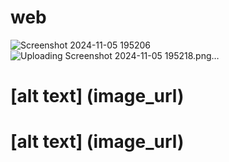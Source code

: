 # web
![Screenshot 2024-11-05 195206](https://github.com/user-attachments/assets/e360def4-0435-4ca3-9dfc-b9b4bb7e53f8)
![Uploading Screenshot 2024-11-05 195218.png…]()
# [alt text] (image_url)
# [alt text] (image_url)
